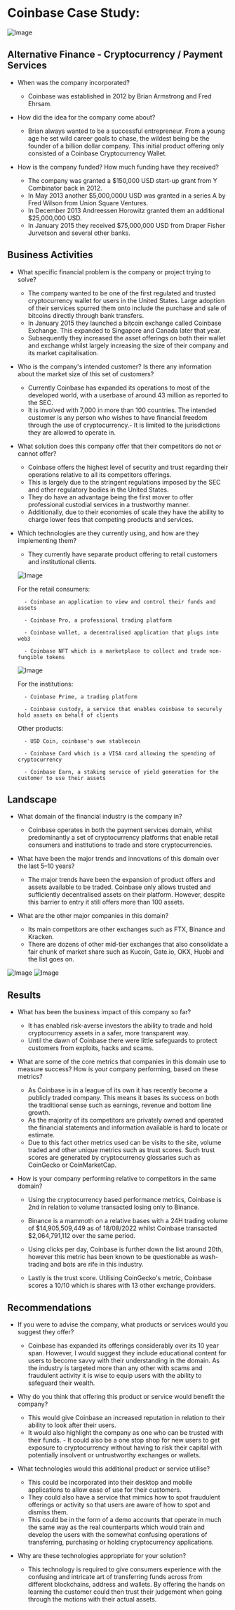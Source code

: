# Coinbase Case Study:

![Image](coinbase.jpg)

## Alternative Finance - Cryptocurrency / Payment Services

* When was the company incorporated?

    -   Coinbase was established in 2012 by Brian Armstrong and Fred Ehrsam.

* How did the idea for the company come about?

    -   Brian always wanted to be a successful entrepreneur. From a young age he set wild career goals to chase, the wildest being be the founder of a billion dollar company. This initial product offering only consisted of a Coinbase Cryptocurrency Wallet.

* How is the company funded? How much funding have they received?

    -   The company was granted a $150,000 USD start-up grant from Y Combinator back in 2012. 
    -   In May 2013 another $5,000,000U USD was granted in a series A by Fred Wilson from Union Square Ventures. 
    -   In December 2013 Andreessen Horowitz granted them an additional $25,000,000 USD.
    -   In January 2015 they received $75,000,000 USD from Draper Fisher Jurvetson and several other banks.

## Business Activities

* What specific financial problem is the company or project trying to solve?

    -   The company wanted to be one of the first regulated and trusted cryptocurrency wallet for users in the United States. Large adoption of their services spurred them onto include the purchase and sale of bitcoins directly through bank transfers.
    -   In January 2015 they launched a bitcoin exchange called Coinbase Exchange. This expanded to Singapore and Canada later that year.
    -   Subsequently they increased the asset offerings on both their wallet and exchange whilst largely increasing the size of their company and its market capitalisation. 

* Who is the company's intended customer?  Is there any information about the market size of this set of customers?

    -   Currently Coinbase has expanded its operations to most of the developed world, with a userbase of around 43 million as reported to the SEC.
    -   It is involved with 7,000 in more than 100 countries. The intended customer is any person who wishes to have financial freedom through the use of cryptocurrency.-  It is limited to the jurisdictions they are allowed to operate in.

* What solution does this company offer that their competitors do not or cannot offer? 

    -   Coinbase offers the highest level of security and trust regarding their operations relative to all its competitors offerings. 
    -   This is largely due to the stringent regulations imposed by the SEC and other regulatory bodies in the United States. 
    -   They do have an advantage being the first mover to offer professional custodial services in a trustworthy manner. 
    -   Additionally, due to their economies of scale they have the ability to charge lower fees that competing products and services. 

* Which technologies are they currently using, and how are they implementing them? 

    -   They currently have separate product offering to retail customers and institutional clients.

   


    ![Image](coinbasewallet.png)


    For the retail consumers:

        - Coinbase an application to view and control their funds and assets

        - Coinbase Pro, a professional trading platform

        - Coinbase wallet, a decentralised application that plugs into web3

        - Coinbase NFT which is a marketplace to collect and trade non-fungible tokens


    ![Image](coinbasepro.png)


    For the institutions:

        - Coinbase Prime, a trading platform

        - Coinbase custody, a service that enables coinbase to securely hold assets on behalf of clients

    Other products:

        - USD Coin, coinbase's own stablecoin

        - Coinbase Card which is a VISA card allowing the spending of cryptocurrency

        - Coinbase Earn, a staking service of yield generation for the customer to use their assets 

## Landscape

* What domain of the financial industry is the company in?

    -   Coinbase operates in both the payment services domain, whilst predominantly a set of cryptocurrency platforms that enable retail consumers and institutions to trade and store cryptocurrencies.

* What have been the major trends and innovations of this domain over the last 5–10 years?

    -   The major trends have been the expansion of product offers and assets available to be traded. Coinbase only allows trusted and sufficiently decentralised assets on their platform. However, despite this barrier to entry it still offers more than 100 assets.

* What are the other major companies in this domain?

    -   Its main competitors are other exchanges such as FTX, Binance and Kracken. 
    -   There are dozens of other mid-tier exchanges that also consolidate a fair chunk of market share such as Kucoin, Gate.io, OKX, Huobi and the list goes on.

![Image](ftx1.jpg)   ![Image](binance1.jpg)

## Results

* What has been the business impact of this company so far?

    -   It has enabled risk-averse investors the ability to trade and hold cryptocurrency assets in a safer, more transparent way. 
    -   Until the dawn of Coinbase there were little safeguards to protect customers from exploits, hacks and scams. 

* What are some of the core metrics that companies in this domain use to measure success? How is your company performing, based on these metrics?

    -   As Coinbase is in a league of its own it has recently become a publicly traded company. This means it bases its success on both the traditional sense such as earnings, revenue and bottom line growth.
    -   As the majority of its competitors are privately owned and operated the financial statements and information available is hard to locate or estimate. 
    -    Due to this fact other metrics used can be visits to the site, volume traded and other unique metrics such as trust scores. Such trust scores are generated by cryptocurrency glossaries such as CoinGecko or CoinMarketCap.

* How is your company performing relative to competitors in the same domain?

    -   Using the cryptocurrency based performance metrics, Coinbase is 2nd in relation to volume transacted losing only to Binance. 
    -   Binance is a mammoth on a relative bases with a 24H trading volume of $14,905,509,449 as of 18/08/2022 whilst Coinbase transacted $2,064,791,112 over the same period.

    -   Using clicks per day, Coinbase is further down the list around 20th, however this metric has been known to be questionable as wash-trading and bots are rife in this industry. 
    
    -   Lastly is the trust score. Utilising CoinGecko's metric, Coinbase scores a 10/10  which is shares with 13 other exchange providers. 

## Recommendations

* If you were to advise the company, what products or services would you suggest they offer? 

    -   Coinbase has expanded its offerings considerably over its 10 year span.
    However, I would suggest they include educational content for users to become savvy with their understanding in the domain. As the industry is targeted more than any other with scams and fraudulent activity it is wise to equip users with the ability to safeguard their wealth. 

* Why do you think that offering this product or service would benefit the company?

    -   This would give Coinbase an increased reputation in relation to their ability to look after their users. 
    -   It would also highlight the company as one who can be trusted with their funds. -   It could also be a one stop shop for new users to get exposure to cryptocurrency without having to risk their capital with potentially insolvent or untrustworthy exchanges or wallets.

* What technologies would this additional product or service utilise?

    -   This could be incorporated into their desktop and mobile applications to allow ease of use for their customers. 
    -   They could also have a service that mimics how to spot fraudulent offerings or activity so that users are aware of how to spot and dismiss them. 
    -   This could be in the form of a demo accounts that operate in much the same way as the real counterparts which would train and develop the users with the somewhat confusing operations of transferring, purchasing or holding cryptocurrency applications.

* Why are these technologies appropriate for your solution?

    -   This technology is required to give consumers experience with the confusing and intricate art of transferring funds across from different blockchains, address and wallets. By offering the hands on learning the customer could then trust their judgement when going through the motions with their actual assets. 



